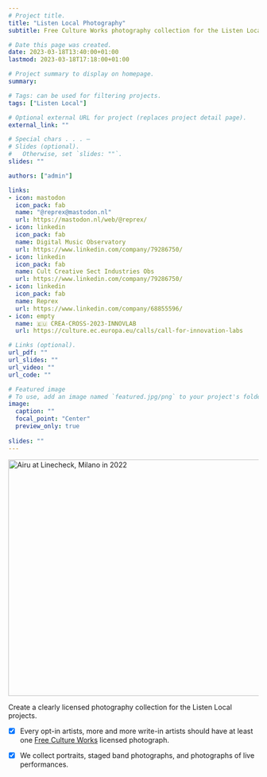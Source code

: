 ```yaml
---
# Project title.
title: "Listen Local Photography"
subtitle: Free Culture Works photography collection for the Listen Local programme

# Date this page was created.
date: 2023-03-18T13:40:00+01:00
lastmod: 2023-03-18T17:18:00+01:00

# Project summary to display on homepage.
summary: 

# Tags: can be used for filtering projects.
tags: ["Listen Local"]

# Optional external URL for project (replaces project detail page).
external_link: ""

# Special chars . . . —
# Slides (optional).
#   Otherwise, set `slides: ""`.
slides: ""

authors: ["admin"]

links:
- icon: mastodon
  icon_pack: fab
  name: "@reprex@mastodon.nl"
  url: https://mastodon.nl/web/@reprex/
- icon: linkedin
  icon_pack: fab
  name: Digital Music Observatory
  url: https://www.linkedin.com/company/79286750/
- icon: linkedin
  icon_pack: fab
  name: Cult Creative Sect Industries Obs
  url: https://www.linkedin.com/company/79286750/
- icon: linkedin
  icon_pack: fab
  name: Reprex
  url: https://www.linkedin.com/company/68855596/
- icon: empty
  name: 🇪🇺 CREA-CROSS-2023-INNOVLAB
  url: https://culture.ec.europa.eu/calls/call-for-innovation-labs

# Links (optional).
url_pdf: ""
url_slides: ""
url_video: ""
url_code: ""

# Featured image
# To use, add an image named `featured.jpg/png` to your project's folder. 
image:
  caption: ""
  focal_point: "Center"
  preview_only: true
  
slides: ""
---
```


<a data-flickr-embed="true" data-footer="true" data-context="true" href="https://www.flickr.com/photos/197707958@N02/52758053673/in/dateposted-public/" title="Airu at Linecheck, Milano in 2022"><img src="https://live.staticflickr.com/65535/52758053673_2de50617e1_z.jpg" width="712" height="475" alt="Airu at Linecheck, Milano in 2022"/></a><script async src="//embedr.flickr.com/assets/client-code.js" charset="utf-8"></script>

Create a clearly licensed photography collection for the Listen Local projects.

- [x] Every opt-in artists, more and more write-in artists should have at least one [Free Culture Works](https://creativecommons.org/share-your-work/public-domain/freeworks/) licensed photograph.
- [x] We collect portraits, staged band photographs, and photographs of live performances.

